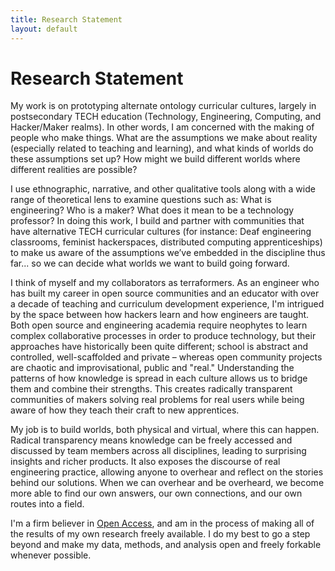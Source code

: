 ```yaml
---
title: Research Statement
layout: default
---
```


# Research Statement

My work is on prototyping alternate ontology curricular cultures, largely in postsecondary TECH education (Technology, Engineering, Computing, and Hacker/Maker realms). In other words, I am concerned with the making of people who make things. What are the assumptions we make about reality (especially related to teaching and learning), and what kinds of worlds do these assumptions set up? How might we build different worlds where different realities are possible?

I use ethnographic, narrative, and other qualitative tools along with a wide range of theoretical lens to examine questions such as: What is engineering? Who is a maker? What does it mean to be a technology professor? In doing this work, I build and partner with communities that have alternative TECH curricular cultures (for instance: Deaf engineering classrooms, feminist hackerspaces, distributed computing apprenticeships) to make us aware of the assumptions we’ve embedded in the discipline thus far... so we can decide what worlds we want to build going forward.

I think of myself and my collaborators as terraformers. As an engineer who has built my career in open source communities and an educator with over a decade of teaching and curriculum development experience, I'm intrigued by the space between how hackers learn and how engineers are taught. Both open source and engineering academia require neophytes to learn complex collaborative processes in order to produce technology, but their approaches have historically been quite different; school is abstract and controlled, well-scaffolded and private – whereas open community projects are chaotic and improvisational, public and "real." Understanding the patterns of how knowledge is spread in each culture allows us to bridge them and combine their strengths. This creates radically transparent communities of makers solving real problems for real users while being aware of how they teach their craft to new apprentices.

My job is to build worlds, both physical and virtual, where this can happen. Radical transparency means knowledge can be freely accessed and discussed by team members across all disciplines, leading to surprising insights and richer products. It also exposes the discourse of real engineering practice, allowing anyone to overhear and reflect on the stories behind our solutions. When we can overhear and be overheard, we become more able to find our own answers, our own connections, and our own routes into a field.

I'm a firm believer in [Open Access](http://en.wikipedia.org/wiki/Open_access), and am in the process of making all of the results of my own research freely available. I do my best to go a step beyond and make my data, methods, and analysis open and freely forkable whenever possible.
